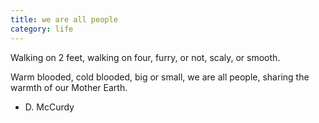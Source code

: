 ```yaml
---
title: we are all people
category: life
---
```


Walking on 2 feet,
walking on four,
furry, or not,
scaly, or smooth.

Warm blooded,
cold blooded,
big or small,
we are all people,
sharing the warmth
of our Mother Earth.

- D. McCurdy

